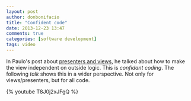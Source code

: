 ```yaml
---
layout: post
author: donbonifacio
title: "Confident code"
date: 2013-12-23 13:47
comments: true
categories: [software development]
tags: video
---
```


In Paulo's post about [presenters and views](/2013/11/27/refactoring-views-with-presenters-ruby-on-rails/),
he talked about how to make the view independent on outside logic. This is
_confidant coding_. The following _talk_ shows this in a wider perspective. Not
only for views/presenters, but for all code.

{% youtube T8J0j2xJFgQ %}

